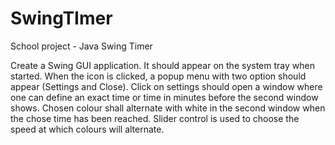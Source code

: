 # SwingTImer
School project - Java Swing Timer

Create a Swing GUI application. It should appear on the system tray when started. When the icon is clicked, a popup menu with two option should appear (Settings and Close). Click on settings should open a window where one can define an exact time or time in minutes before the second window shows. Chosen colour shall alternate with white in the second window when the chose time has been reached. Slider control is used to choose the speed at which colours will alternate.
